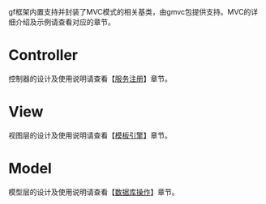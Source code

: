 gf框架内置支持并封装了MVC模式的相关基类，由gmvc包提供支持。MVC的详细介绍及示例请查看对应的章节。

# Controller	
控制器的设计及使用说明请查看【[服务注册](服务注册.md)】章节。

# View
视图层的设计及使用说明请查看【[模板引擎](模板引擎.md)】章节。

# Model	
模型层的设计及使用说明请查看【[数据库操作](数据库操作.md)】章节。